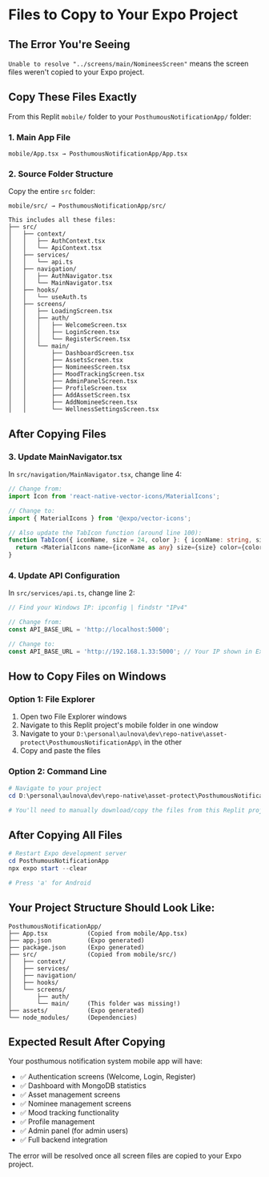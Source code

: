 # Files to Copy to Your Expo Project

## The Error You're Seeing
`Unable to resolve "../screens/main/NomineesScreen"` means the screen files weren't copied to your Expo project.

## Copy These Files Exactly

From this Replit `mobile/` folder to your `PosthumousNotificationApp/` folder:

### 1. Main App File
```
mobile/App.tsx → PosthumousNotificationApp/App.tsx
```

### 2. Source Folder Structure
Copy the entire `src` folder:
```
mobile/src/ → PosthumousNotificationApp/src/

This includes all these files:
├── src/
│   ├── context/
│   │   ├── AuthContext.tsx
│   │   └── ApiContext.tsx
│   ├── services/
│   │   └── api.ts
│   ├── navigation/
│   │   ├── AuthNavigator.tsx
│   │   └── MainNavigator.tsx
│   ├── hooks/
│   │   └── useAuth.ts
│   ├── screens/
│   │   ├── LoadingScreen.tsx
│   │   ├── auth/
│   │   │   ├── WelcomeScreen.tsx
│   │   │   ├── LoginScreen.tsx
│   │   │   └── RegisterScreen.tsx
│   │   └── main/
│   │       ├── DashboardScreen.tsx
│   │       ├── AssetsScreen.tsx
│   │       ├── NomineesScreen.tsx
│   │       ├── MoodTrackingScreen.tsx
│   │       ├── AdminPanelScreen.tsx
│   │       ├── ProfileScreen.tsx
│   │       ├── AddAssetScreen.tsx
│   │       ├── AddNomineeScreen.tsx
│   │       └── WellnessSettingsScreen.tsx
```

## After Copying Files

### 3. Update MainNavigator.tsx
In `src/navigation/MainNavigator.tsx`, change line 4:
```typescript
// Change from:
import Icon from 'react-native-vector-icons/MaterialIcons';

// Change to:
import { MaterialIcons } from '@expo/vector-icons';

// Also update the TabIcon function (around line 100):
function TabIcon({ iconName, size = 24, color }: { iconName: string, size?: number, color: string }) {
  return <MaterialIcons name={iconName as any} size={size} color={color} />;
}
```

### 4. Update API Configuration
In `src/services/api.ts`, change line 2:
```typescript
// Find your Windows IP: ipconfig | findstr "IPv4"

// Change from:
const API_BASE_URL = 'http://localhost:5000';

// Change to:
const API_BASE_URL = 'http://192.168.1.33:5000'; // Your IP shown in Expo
```

## How to Copy Files on Windows

### Option 1: File Explorer
1. Open two File Explorer windows
2. Navigate to this Replit project's mobile folder in one window
3. Navigate to your `D:\personal\aulnova\dev\repo-native\asset-protect\PosthumousNotificationApp\` in the other
4. Copy and paste the files

### Option 2: Command Line
```powershell
# Navigate to your project
cd D:\personal\aulnova\dev\repo-native\asset-protect\PosthumousNotificationApp

# You'll need to manually download/copy the files from this Replit project
```

## After Copying All Files

```powershell
# Restart Expo development server
cd PosthumousNotificationApp
npx expo start --clear

# Press 'a' for Android
```

## Your Project Structure Should Look Like:
```
PosthumousNotificationApp/
├── App.tsx           (Copied from mobile/App.tsx)
├── app.json          (Expo generated)
├── package.json      (Expo generated)
├── src/              (Copied from mobile/src/)
│   ├── context/
│   ├── services/
│   ├── navigation/
│   ├── hooks/
│   └── screens/
│       ├── auth/
│       └── main/     (This folder was missing!)
├── assets/           (Expo generated)
└── node_modules/     (Dependencies)
```

## Expected Result After Copying

Your posthumous notification system mobile app will have:
- ✅ Authentication screens (Welcome, Login, Register)
- ✅ Dashboard with MongoDB statistics
- ✅ Asset management screens
- ✅ Nominee management screens
- ✅ Mood tracking functionality
- ✅ Profile management
- ✅ Admin panel (for admin users)
- ✅ Full backend integration

The error will be resolved once all screen files are copied to your Expo project.